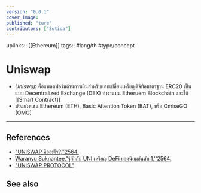 ```yaml
---
version: "0.0.1"
cover_image:
published: "ture"
contributors: ["Sutida"]
---
```

uplinks:: [[Ethereum]]
tags:: #lang/th #type/concept

# Uniswap
- *Uniswap* คือแพลตฟอร์มด้านการเงินสำหรับเเลกเปลี่ยนเหรียญดิจิทัลมาตรฐาน ERC20 เป็นแบบ Decentralized Exchange (DEX) ทำงานบน Etheruem Blockchain และใช้ [[Smart Contract]]  
-  *ตัวอย่าง* เช่น Ethereum (ETH), Basic Attention Token (BAT), หรือ OmiseGO (OMG) 

---
## References
- ["UNISWAP คืออะไร?,"2564.](https://academy.bitcoinaddict.org/what-is-uniswap/)
- [Waranyu Suknantee,"รู้จักกับ UNI เหรียญ DeFi ยอดนิยมอันดับ 1,''2564.](https://medium.com/bitkub/uni-8d580a07449d)
- ["UNISWAP PROTOCOL"](https://uniswap.org/)
## See also


